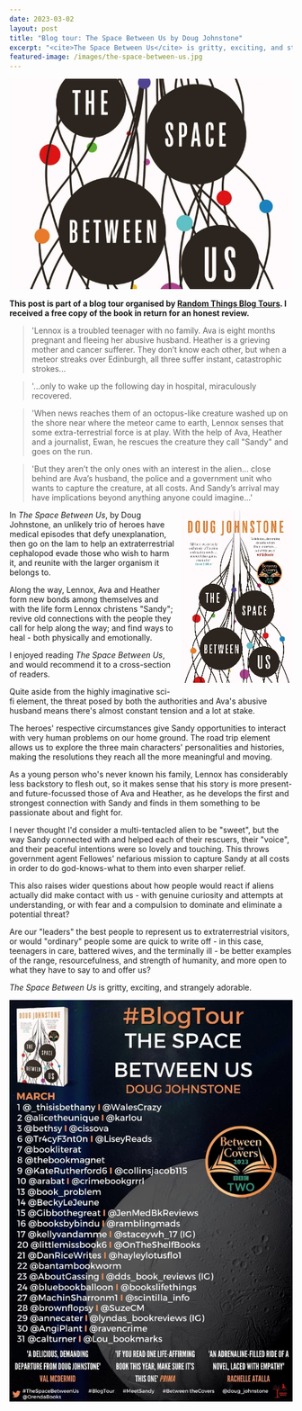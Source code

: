 ```yaml
---
date: 2023-03-02
layout: post
title: "Blog tour: The Space Between Us by Doug Johnstone"
excerpt: "<cite>The Space Between Us</cite> is gritty, exciting, and strangely adorable"
featured-image: /images/the-space-between-us.jpg
---
```


![The Space Between Us](/images/the-space-between-us.jpg)

**This post is part of a blog tour organised by [Random Things Blog Tours](http://randomthingsthroughmyletterbox.blogspot.com/p/services-to-publishers-authors-blog.html). I received a free copy of the book in return for an honest review.**

> 'Lennox is a troubled teenager with no family. Ava is eight months pregnant and fleeing her abusive husband. Heather is a grieving mother and cancer sufferer. They don’t know each other, but when a meteor streaks over Edinburgh, all three suffer instant, catastrophic strokes...

> '...only to wake up the following day in hospital, miraculously recovered.

> 'When news reaches them of an octopus-like creature washed up on the shore near where the meteor came to earth, Lennox senses that some extra-terrestrial force is at play. With the help of Ava, Heather and a journalist, Ewan, he rescues the creature they call "Sandy" and goes on the run.

> 'But they aren’t the only ones with an interest in the alien... close behind are Ava’s husband, the police and a government unit who wants to capture the creature, at all costs. And Sandy’s arrival may have implications beyond anything anyone could imagine...'

<img src="/images/the-space-between-us-200.jpg" alt="The Space Between Us" style="float: right; margin-bottom: 10px; margin-left: 10px;">

In <cite>The Space Between Us</cite>, by Doug Johnstone, an unlikely trio of heroes have medical episodes that defy unexplanation, then go on the lam to help an extraterrestrial cephalopod evade those who wish to harm it, and reunite with the larger organism it belongs to.

Along the way, Lennox, Ava and Heather form new bonds among themselves and with the life form Lennox christens "Sandy"; revive old connections with the people they call for help along the way; and find ways to heal - both physically and emotionally.

I enjoyed reading <cite>The Space Between Us</cite>, and would recommend it to a cross-section of readers.

Quite aside from the highly imaginative sci-fi element, the threat posed by both the authorities and Ava's abusive husband means there's almost constant tension and a lot at stake. 

The heroes' respective circumstances give Sandy opportunities to interact with very human problems on our home ground. The road trip element allows us to explore the three main characters' personalities and histories, making the resolutions they reach all the more meaningful and moving.

As a young person who's never known his family, Lennox has considerably less backstory to flesh out, so it makes sense that his story is more present- and future-focussed those of Ava and Heather, as he develops the first and strongest connection with Sandy and finds in them something to be passionate about and fight for.

I never thought I'd consider a multi-tentacled alien to be "sweet", but the way Sandy connected with and helped each of their rescuers, their "voice", and their peaceful intentions were so lovely and touching. This throws government agent Fellowes' nefarious mission to capture Sandy at all costs in order to do god-knows-what to them into even sharper relief.

This also raises wider questions about how people would react if aliens actually did make contact with us - with genuine curiosity and attempts at understanding, or with fear and a compulsion to dominate and eliminate a potential threat?

Are our "leaders" the best people to represent us to extraterrestrial visitors, or would "ordinary" people some are quick to write off - in this case, teenagers in care, battered wives, and the terminally ill - be better examples of the range, resourcefulness, and strength of humanity, and more open to what they have to say to and offer us?

<cite>The Space Between Us</cite> is gritty, exciting, and strangely adorable.

![The Space Between Us blog tour banner](/images/the-space-between-us-banner.jpg)